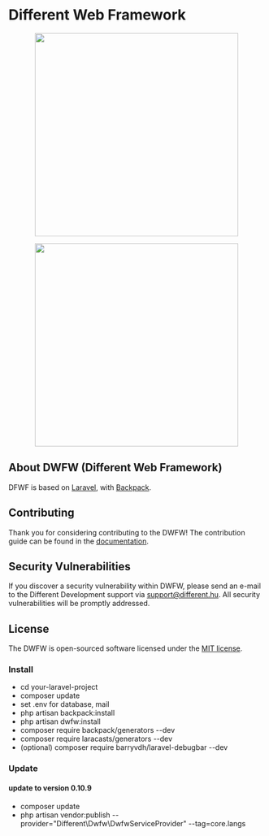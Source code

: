 
# Different Web Framework

<p align="center"><img src="https://res.cloudinary.com/dtfbvvkyp/image/upload/v1566331377/laravel-logolockup-cmyk-red.svg" width="400"></p>
<p align="center"><img src="https://camo.githubusercontent.com/dd59936bdc371e014ff70060166a9815386e189a/68747470733a2f2f6261636b7061636b666f726c61726176656c2e636f6d2f70726573656e746174696f6e2f696d672f6261636b7061636b2f6c6f676f732f6261636b7061636b5f6c6f676f5f636f6c6f722e706e67" width="400"></p>

## About DWFW (Different Web Framework)

DFWF is based on [Laravel](https://laravel.com/), with [Backpack](https://backpackforlaravel.com/).

## Contributing

Thank you for considering contributing to the DWFW! The contribution guide can be found in the [documentation](https://github.com/alitak/dwfw/).

## Security Vulnerabilities

If you discover a security vulnerability within DWFW, please send an e-mail to the Different Development support via [support@different.hu](mailto:support@different.hu). All security vulnerabilities will be promptly addressed.

## License

The DWFW is open-sourced software licensed under the [MIT license](https://opensource.org/licenses/MIT).

### Install

- cd your-laravel-project
- composer update
- set .env for database, mail
- php artisan backpack:install
- php artisan dwfw:install
- composer require backpack/generators --dev
- composer require laracasts/generators --dev
- (optional) composer require barryvdh/laravel-debugbar --dev

### Update
#### update to version 0.10.9
- composer update
- php artisan vendor:publish --provider="Different\Dwfw\DwfwServiceProvider" --tag=core.langs

